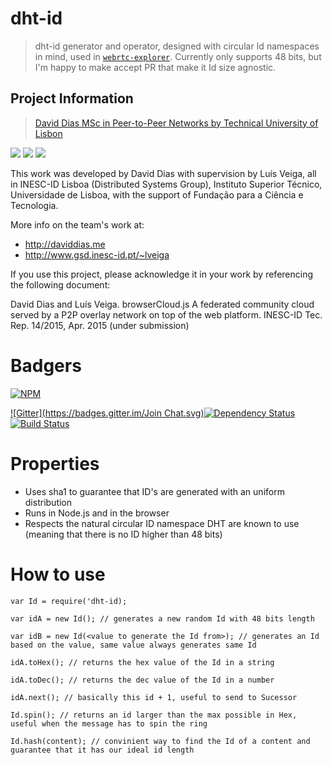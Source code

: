 dht-id
======

> dht-id generator and operator, designed with circular Id namespaces in mind, used in [`webrtc-explorer`](https://github.com/diasdavid/webrtc-explorer). Currently only supports 48 bits, but I'm happy to make accept PR that make it Id size agnostic.

## Project Information

> [David Dias MSc in Peer-to-Peer Networks by Technical University of Lisbon](https://github.com/diasdavid/browserCloudjs#research-and-development)

[![](https://img.shields.io/badge/INESC-GSD-brightgreen.svg?style=flat-square)](http://www.gsd.inesc-id.pt/) [![](https://img.shields.io/badge/TÉCNICO-LISBOA-blue.svg?style=flat-square)](http://tecnico.ulisboa.pt/) [![](https://img.shields.io/badge/project-browserCloudjs-blue.svg?style=flat-square)](https://github.com/diasdavid/browserCloudjs)

This work was developed by David Dias with supervision by Luís Veiga, all in INESC-ID Lisboa (Distributed Systems Group), Instituto Superior Técnico, Universidade de Lisboa, with the support of Fundação para a Ciência e Tecnologia. 

More info on the team's work at: 
- http://daviddias.me
- http://www.gsd.inesc-id.pt/~lveiga

If you use this project, please acknowledge it in your work by referencing the following document:

David Dias and Luís Veiga. browserCloud.js A federated community cloud served by a P2P overlay network on top of the web platform. INESC-ID Tec. Rep. 14/2015, Apr. 2015 (under submission)

# Badgers

[![NPM](https://nodei.co/npm/dht-id.png?downloads=true&stars=true)](https://nodei.co/npm/dht-id/)

[![Gitter](https://badges.gitter.im/Join Chat.svg)](https://gitter.im/diasdavid/dht-id?utm_source=badge&utm_medium=badge&utm_campaign=pr-badge)[![Dependency Status](https://david-dm.org/diasdavid/dht-id.svg)](https://david-dm.org/diasdavid/dht-id)[![Build Status](https://travis-ci.org/diasdavid/dht-id.svg)](https://travis-ci.org/diasdavid/dht-id)

# Properties

- Uses sha1 to guarantee that ID's are generated with an uniform distribution 
- Runs in Node.js and in the browser
- Respects the natural circular ID namespace DHT are known to use (meaning that there is no ID higher than 48 bits)

# How to use

```
var Id = require('dht-id);

var idA = new Id(); // generates a new random Id with 48 bits length

var idB = new Id(<value to generate the Id from>); // generates an Id based on the value, same value always generates same Id

idA.toHex(); // returns the hex value of the Id in a string

idA.toDec(); // returns the dec value of the Id in a number

idA.next(); // basically this id + 1, useful to send to Sucessor

Id.spin(); // returns an id larger than the max possible in Hex, useful when the message has to spin the ring

Id.hash(content); // convinient way to find the Id of a content and guarantee that it has our ideal id length
```
